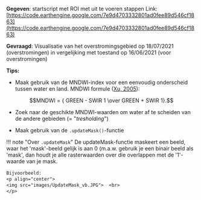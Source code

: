 **Gegeven**: startscript met ROI met uit te voeren stappen
Link: [https://code.earthengine.google.com/7e9d4703332801ad0fee89d546cf1863](https://code.earthengine.google.com/7e9d4703332801ad0fee89d546cf1863)

**Gevraagd**: 
Visualisatie van het overstromingsgebied op 18/07/2021 (overstromingen) in vergelijking met toestand op 16/06/2021 (voor overstromingen)

**Tips:**  

   * Maak gebruik van de MNDWI-index voor een eenvoudig onderscheid tussen water en land.
    MNDWI formule ([Xu, 2005](tandfonline.com/doi/abs/10.1080/01431160600589179)):  

$$MNDWI = { GREEN - SWIR 1 \over GREEN + SWIR 1}.$$  

   * Zoek naar de geschikte MNDWI-waarden om water af te scheiden van de andere gebieden (= "*tresholding*")

   * Maak gebruik van de ```.updateMask()```-functie

!!! note "Over ```.updateMask```"
    De updateMask-functie maskeert een beeld, waar het 'mask'-beeld gelijk is aan 0 (m.a.w. gebruik je een binair beeld als 'mask', dan houdt je alle rasterwaarden over die overlappen met de '1'-waarde van je mask.

    Bijvoorbeeld: 
    <p align="center">
    <img src="images/UpdateMask_vb.JPG">  <br>
    </p> 